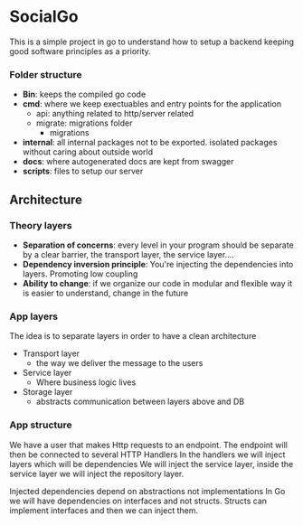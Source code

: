 # SocialGo

This is a simple project in go to understand how to setup a backend keeping good software principles as a priority.

### Folder structure 
- **Bin**: keeps the compiled go code
- **cmd**: where we keep exectuables and entry points for the application
    - api: anything related to http/server related
    - migrate: migrations folder
        - migrations
- **internal**: all internal packages not to be exported. isolated packages without caring about outside world
- **docs**: where autogenerated docs are kept from swagger
- **scripts**: files to setup our server


## Architecture 
### Theory layers
- **Separation of concerns**: every level in your program should be separate by a clear barrier, the transport layer, the service layer....
- **Dependency inversion principle**: You're injecting the dependencies into layers. Promoting low coupling
- **Ability to change**: if we organize our code in modular and flexible way it is easier to understand, change in the future

### App layers
The idea is to separate layers in order to have a clean architecture
- Transport layer 
    - the way we deliver the message to the users
- Service layer 
    - Where business logic lives
- Storage layer
    - abstracts communication between layers above and DB


### App structure 
We have a user that makes Http requests to an endpoint. 
The endpoint will then be connected to several HTTP Handlers 
In the handlers we will inject layers which will be dependencies 
We will inject the service layer, inside the service layer we will inject the repository layer. 

Injected dependencies depend on abstractions not implementations 
In Go we will have dependencies on interfaces and not structs. Structs can implement interfaces and then we can inject them. 



